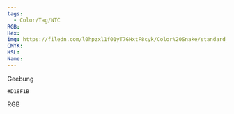 ```yaml
---
tags:
  - Color/Tag/NTC
RGB:
Hex:
img: https://filedn.com/l0hpzxl1f01yT7GHxtF8cyk/Color%20Snake/standard_csv_to_svg/D18F1B.svg
CMYK:
HSL:
Name:
---
```

Geebung
```palette
#D18F1B
```
RGB
